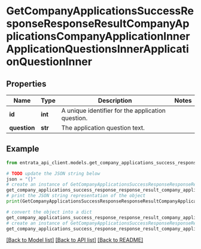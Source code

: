 # GetCompanyApplicationsSuccessResponseResponseResultCompanyApplicationsCompanyApplicationInnerApplicationQuestionsInnerApplicationQuestionInner


## Properties

Name | Type | Description | Notes
------------ | ------------- | ------------- | -------------
**id** | **int** | A unique identifier for the application question. | 
**question** | **str** | The application question text. | 

## Example

```python
from entrata_api_client.models.get_company_applications_success_response_response_result_company_applications_company_application_inner_application_questions_inner_application_question_inner import GetCompanyApplicationsSuccessResponseResponseResultCompanyApplicationsCompanyApplicationInnerApplicationQuestionsInnerApplicationQuestionInner

# TODO update the JSON string below
json = "{}"
# create an instance of GetCompanyApplicationsSuccessResponseResponseResultCompanyApplicationsCompanyApplicationInnerApplicationQuestionsInnerApplicationQuestionInner from a JSON string
get_company_applications_success_response_response_result_company_applications_company_application_inner_application_questions_inner_application_question_inner_instance = GetCompanyApplicationsSuccessResponseResponseResultCompanyApplicationsCompanyApplicationInnerApplicationQuestionsInnerApplicationQuestionInner.from_json(json)
# print the JSON string representation of the object
print(GetCompanyApplicationsSuccessResponseResponseResultCompanyApplicationsCompanyApplicationInnerApplicationQuestionsInnerApplicationQuestionInner.to_json())

# convert the object into a dict
get_company_applications_success_response_response_result_company_applications_company_application_inner_application_questions_inner_application_question_inner_dict = get_company_applications_success_response_response_result_company_applications_company_application_inner_application_questions_inner_application_question_inner_instance.to_dict()
# create an instance of GetCompanyApplicationsSuccessResponseResponseResultCompanyApplicationsCompanyApplicationInnerApplicationQuestionsInnerApplicationQuestionInner from a dict
get_company_applications_success_response_response_result_company_applications_company_application_inner_application_questions_inner_application_question_inner_from_dict = GetCompanyApplicationsSuccessResponseResponseResultCompanyApplicationsCompanyApplicationInnerApplicationQuestionsInnerApplicationQuestionInner.from_dict(get_company_applications_success_response_response_result_company_applications_company_application_inner_application_questions_inner_application_question_inner_dict)
```
[[Back to Model list]](../README.md#documentation-for-models) [[Back to API list]](../README.md#documentation-for-api-endpoints) [[Back to README]](../README.md)


